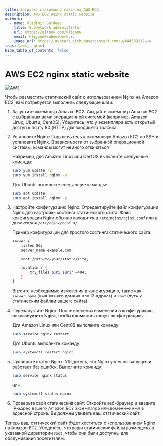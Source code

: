 ```yaml
---
title: Загрузка статичного сайта на AWS EC2.
description: AWS EC2 nginx static website
authors:
  - name: Vladimir Gordeev
    title: SubNetwork administrator
    url: https://github.com/kliganN
    email: kligann@subnetwork.ru
    image_url: https://avatars.githubusercontent.com/u/84453321?v=4
tags: [aws, nginx]
hide_table_of_contents: false
---
```



# AWS EC2 nginx static website

![AWS](https://img.shields.io/badge/AWS-%23FF9900.svg?style=for-the-badge&logo=amazon-aws&logoColor=white)

Чтобы разместить статический сайт с использованием Nginx на Amazon EC2, вам потребуется выполнить следующие шаги:

1. Запустите экземпляр Amazon EC2: Создайте экземпляр Amazon EC2 с выбранным вами операционной системой (например, Amazon Linux, Ubuntu, CentOS). Убедитесь, что у экземпляра есть открытый доступ к порту 80 (HTTP) для входящего трафика.
2. Установите Nginx: Подключитесь к экземпляру Amazon EC2 по SSH и установите Nginx. В зависимости от выбранной операционной системы, команды могут немного отличаться.
    
    Например, для Amazon Linux или CentOS выполните следующие команды:
    
    ```bash
    sudo yum update -y
    sudo yum install nginx -y
    ```
    
    Для Ubuntu выполните следующие команды:
    
    ```bash
    sudo apt update
    sudo apt install nginx -y
    ```
    
3. Настройте конфигурацию Nginx: Отредактируйте файл конфигурации Nginx для настройки хостинга статического сайта. Файл конфигурации Nginx обычно находится в `/etc/nginx/nginx.conf` или в директории `/etc/nginx/conf.d/`.
    
    Пример конфигурации для простого хостинга статического сайта:
    
    ```bash
    server {
        listen 80;
        server_name example.com;
    
        root /path/to/your/static/site;
    
        location / {
            try_files $uri $uri/ =404;
        }
    }
    ```
    
    Внесите необходимые изменения в конфигурацию, такие как `server_name` (имя вашего домена или IP-адреса) и `root` (путь к статическим файлам вашего сайта).
    
4. Перезапустите Nginx: После внесения изменений в конфигурацию, перезапустите Nginx, чтобы применить новую конфигурацию.
    
    Для Amazon Linux или CentOS выполните команду:
    
    ```bash
    sudo service nginx restart
    ```
    
    Для Ubuntu выполните команду:
    
    ```bash
    sudo systemctl restart nginx
    ```
    
5. Проверьте статус Nginx: Убедитесь, что Nginx успешно запущен и работает без ошибок. Выполните команду:
    
    ```bash
    sudo service nginx status
    ```
    
    или
    
    ```bash
    sudo systemctl status nginx
    ```
    
6. Проверьте свой статический сайт: Откройте веб-браузер и введите IP-адрес вашего Amazon EC2 экземпляра или доменное имя в адресной строке. Вы должны увидеть ваш статический сайт.

Теперь ваш статический сайт будет хоститься с использованием Nginx на Amazon EC2. Убедитесь, что ваши статические файлы размещены в указанной директории `root`, чтобы они были доступны для обслуживания посетителям.
